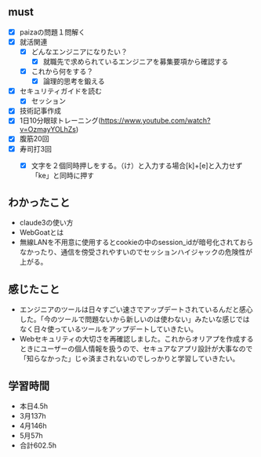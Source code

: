 

## must
- [x] paizaの問題１問解く   
- [x] 就活関連  
  - [x] どんなエンジニアになりたい？   
    - [x] 就職先で求められているエンジニアを募集要項から確認する
  - [x] これから何をする？
    - [x] 論理的思考を鍛える 　
- [x] セキュリティガイドを読む   
  - [x] セッション
- [x] 技術記事作成      
- [x] 1日10分眼球トレーニング(https://www.youtube.com/watch?v=OzmayYOLhZs)
- [x] 腹筋20回
- [x] 寿司打3回
  - [x] 文字を２個同時押しをする。（け）と入力する場合[k]+[e]と入力せず「ke」と同時に押す



## わかったこと
- claude3の使い方
- WebGoatとは
- 無線LANを不用意に使用するとcookieの中のsession_idが暗号化されておらなかったり、通信を傍受されやすいのでセッションハイジャックの危険性が上がる。




## 感じたこと
- エンジニアのツールは日々すごい速さでアップデートされているんだと感心した。「今のツールで問題ないから新しいのは使わない」みたいな感じではなく日々使っているツールをアップデートしていきたい。
- Webセキュリティの大切さを再確認しました。これからオリアプを作成するときにユーザーの個人情報を扱うので、セキュアなアプリ設計が大事なので「知らなかった」じゃ済まされないのでしっかりと学習していきたい。

## 学習時間
  - 本日4.5h
  - 3月137h
  - 4月146h
  - 5月57h
  - 合計602.5h
    
